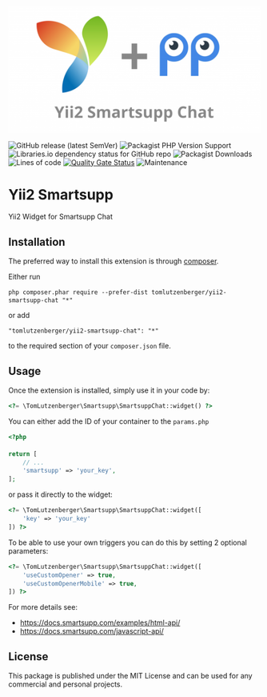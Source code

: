 <div style="text-align: center">

![Yii2 Smartsupp Chat](logo.png)
</div>

![GitHub release (latest SemVer)](https://img.shields.io/github/v/release/tomlutzenberger/yii2-smartsupp-chat)
![Packagist PHP Version Support](https://img.shields.io/packagist/php-v/tomlutzenberger/yii2-smartsupp-chat)
![Libraries.io dependency status for GitHub repo](https://img.shields.io/librariesio/github/tomlutzenberger/yii2-smartsupp-chat)
![Packagist Downloads](https://img.shields.io/packagist/dt/tomlutzenberger/yii2-smartsupp-chat)
![Lines of code](https://img.shields.io/tokei/lines/github/tomlutzenberger/yii2-smartsupp-chat)
[![Quality Gate Status](https://sonarcloud.io/api/project_badges/measure?project=tomlutzenberger_yii2-smartsupp-chat&metric=alert_status)](https://sonarcloud.io/dashboard?id=tomlutzenberger_yii2-smartsupp-chat)
![Maintenance](https://img.shields.io/maintenance/yes/2021)

Yii2 Smartsupp
=====================
Yii2 Widget for Smartsupp Chat

Installation
------------

The preferred way to install this extension is through [composer](http://getcomposer.org/download/).

Either run

```
php composer.phar require --prefer-dist tomlutzenberger/yii2-smartsupp-chat "*"
```

or add

```
"tomlutzenberger/yii2-smartsupp-chat": "*"
```

to the required section of your `composer.json` file.


Usage
-----

Once the extension is installed, simply use it in your code by:

```php
<?= \TomLutzenberger\Smartsupp\SmartsuppChat::widget() ?>
```

You can either add the ID of your container to the `params.php`

```php
<?php
      
return [
    // ...
    'smartsupp' => 'your_key',
];
```

or pass it
directly to the widget: 

```php
<?= \TomLutzenberger\Smartsupp\SmartsuppChat::widget([
    'key' => 'your_key'
]) ?>
```

To be able to use your own triggers you can do this by setting 2 optional parameters:

```php
<?= \TomLutzenberger\Smartsupp\SmartsuppChat::widget([
    'useCustomOpener' => true,
    'useCustomOpenerMobile' => true,
]) ?>
```

For more details see:
- https://docs.smartsupp.com/examples/html-api/
- https://docs.smartsupp.com/javascript-api/

License
-----
This package is published under the MIT License and can be used for any 
commercial and personal projects.
